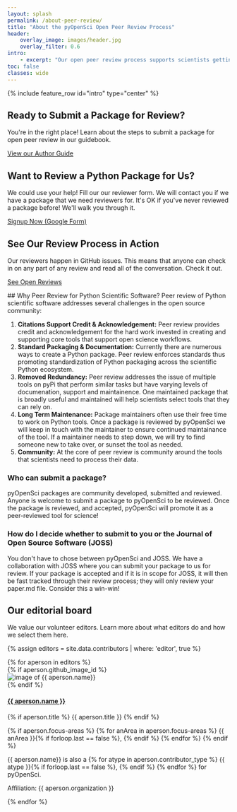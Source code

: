 ```yaml
---
layout: splash
permalink: /about-peer-review/
title: "About the pyOpenSci Open Peer Review Process"
header:
    overlay_image: images/header.jpg
    overlay_filter: 0.6
intro:
    - excerpt: "Our open peer review process supports scientists getting credit for the work invested in open Python tools. It also supports standardization of packaging and improved package visibility."
toc: false
classes: wide
---
```



{% include feature_row id="intro" type="center" %}

<!--TODO: this into a template -->

<div class="feature__wrapper">
  <div class="feature__item ">
    <div class="archive__item cards">
      <div class="archive__item-body">
          <h2 class="archive__item-title">Ready to Submit a Package for Review?</h2>
          <div class="archive__item-excerpt">
            <p>You're in the right place! Learn about the steps to submit a package
            for open peer review in our guidebook. </p>
          </div>  
          <p><a href="https://www.pyopensci.org/contributing-guide/open-source-software-submissions/author-guide.html" class="btn btn--inverse"><i class="fas fa-angle-right"></i> View our Author Guide </a></p>
      </div>
    </div>
  </div>

  <div class="feature__item">
    <div class="archive__item cards">
      <div class="archive__item-body">
          <h2 class="archive__item-title">Want to Review a Python Package for Us?</h2>
          <div class="archive__item-excerpt">
            <p>We could use your help! Fill our our reviewer form. We will 
            contact you if we have a package that we need reviewers for. 
            It's OK if you've never reviewed a package before! We'll walk you 
            through it. </p>
          </div>  
          <p><a href="https://forms.gle/GHfxvmS47nQFDcBM6" class="btn btn--inverse"><i class="fas fa-angle-right"></i> 
            Signup Now (Google Form) </a></p>
      </div>
    </div>
  </div>

  <div class="feature__item">
    <div class="archive__item cards">
      <div class="archive__item-body">
          <h2 class="archive__item-title">See Our Review Process in Action</h2>
          <div class="archive__item-excerpt">
            <p>Our reviewers happen in GitHub issues. This means that anyone can 
            check in on any part of any review and read all of the conversation. 
            Check it out.</p>
          </div>  
          <p><a href="" class="btn btn--inverse"><i class="fas fa-angle-right"></i> See Open Reviews </a></p>
      </div>
    </div>
  </div>
</div>

<div class="wide__p_text" markdown="1">
## Why Peer Review for Python Scientific Software?
Peer review of Python scientific software addresses several challenges in the 
open source community:

1. **Citations Support Credit & Acknowledgement:** Peer review provides credit and acknowledgement for the hard work invested in creating and supporting core tools that support open science workflows.
2. **Standard Packaging & Documentation:** Currently there are numerous ways to create a Python package. Peer review enforces standards thus promoting standardization of Python packaging across the scientific Python ecosystem.
3. **Removed Redundancy:** Peer review addresses the issue of multiple tools on pyPi that perform similar tasks but have varying levels of documenation, support and maintainence. One maintained package that is broadly useful and maintained will help scientists select tools that they can rely on. 
4. **Long Term Maintenance:** Package maintainers often use their free time to work on Python tools. Once a package is reviewed by pyOpenSci we will keep in touch with the maintainer to ensure continued maintainance of the tool. If a maintainer needs to step down, we will try to find someone new to take over, or sunset the tool as needed. 
5. **Community:** At the core of peer review is community around the tools that scientists need to process their data. 

### Who can submit a package? 
pyOpenSci packages are community developed, submitted and reviewed. Anyone is
welcome to submit a package to pyOpenSci to be reviewed. Once the package is reviewed,
and accepted, pyOpenSci will promote it as a peer-reviewed tool for science!

### How do I decide whether to submit to you or the Journal of Open Source Software (JOSS)

You don't have to chose between pyOpenSci and JOSS. We have a collaboration with
JOSS where you can submit your package to us for review. If your package is accepted
and if it is in scope for JOSS, it will then be fast tracked through their 
review process; they will only review your paper.md file. Consider this a 
win-win!

</div>

<!-- 
<div class="notice" markdown="1">
## What's the difference between pyOpenSci and JOSS?

> You don't have to chose between pyOpenSci and JOSS; You can submit your package to both.

pyOpenSci and [the Journal of Open Source Software (JOSS)](https://joss.theoj.org/)
are complementary, partner organizations; and you don't have to chose one or the 
other! After a package to pyOpenSci has been reviewed and accepted by pyOpenSci
you can chose to also register it with JOSS. JOSS has [more limited scope](https://joss.readthedocs.io/en/latest/review_criteria.html)  of the 
for packages that it will review. For instance while pyOpenSci will review and 
accept API wrappers, JOSS won't. 

If your package is accepted by pyOpenSci and in scope for JOSS, JOSS will fast 
track your package through their process given it was already reviewed by us.
Once accepted by JOSS, you now have both a pyOpenSci acceptance and one by JOSS. 
Joss will then give you a cross-ref supported DOI for citation. 

### Why Two Review Processes JOSS and pyOpenSci? 

the pyOpenSci review process is different from that of JOSS in a few ways:
* pyOpenSci is specific to the Python community and thus will enforce community specific python specific standards. 
* pyOpenSci places heavy emphasis on documentation and usability in our reviews and associated standardization of both.
* pyOpenSci builds community around and visibility for it's tools.
* pyOpenSci supports long term tool maintenance.    


JOSS reviews are [more limited in scope](https://joss.readthedocs.io/en/latest/review_criteria.html) compared to pyOpenSci and the
[submission criteria](https://joss.readthedocs.io/en/latest/review_criteria.html)
are, in places, less stringent than those of pyOpenSci.
</div>



-->

## Our editorial board

We value our volunteer editors. Learn more about what editors do and how we select
them here. 

{% assign editors = site.data.contributors | where: 'editor', true %}

<div class="grid people">
{% for aperson in editors %}
   <article class="person__item" itemscope="" itemtype="https://schema.org/CreativeWork">
       {% if aperson.github_image_id %}
         <div>
           <img src="https://avatars1.githubusercontent.com/u/{{ aperson.github_image_id }}?s=400&v=4" alt="image of {{ aperson.name}}" class="contrib_avatar">
         </div>
       {% endif %}
      <div class="about_person">
     <h4 class="grid_title" itemprop="headline">
         <a href="https://www.github.com/{{ aperson.github_username }}" rel="permalink"> {{ aperson.name }}
         </a>
     </h4>
     <p class="page__meta title">
     {% if aperson.title %}
      {{ aperson.title }}
     {% endif %}
     </p>
     <p class="page__meta focus-areas">
      {% if aperson.focus-areas %}
      {% for anArea in aperson.focus-areas %}
        {{ anArea }}{% if forloop.last == false %}, {% endif %} 
        {% endfor %}
      {% endif %}
     </p>
     </div>
     <!-- Contribution types -->
     <p class="page__meta bio">
     <span>
     {{ aperson.name}} is also a
       {% for atype in aperson.contributor_type %}
      {{ atype }}{% if forloop.last == false %}, {% endif %} 
      {% endfor %} for pyOpenSci.
    </span>
    </p>
     <p class="contrib_org" itemprop="organization"> Affiliation: {{ aperson.organization }} </p>
   </article>
{% endfor %}
</div>

<br style="clear:both">